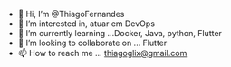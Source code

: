 - 👋 Hi, I’m @ThiagoFernandes
- 👀 I’m interested in, atuar em DevOps
- 🌱 I’m currently learning ...Docker, Java, python, Flutter
- 💞️ I’m looking to collaborate on ... Flutter
- 📫 How to reach me ... thiagoglix@gmail.com

<!---
tfsilvadevops/tfsilvadevops is a ✨ special ✨ repository because its `README.md` (this file) appears on your GitHub profile.
You can click the Preview link to take a look at your changes.
--->
